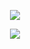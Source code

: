 <p align="center">
<img src="https://files.catbox.moe/8evxx9.png" />
</p>



<p align="center">
<img src="https://files.catbox.moe/8evxx9.png" />
</p>
